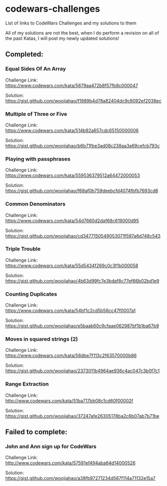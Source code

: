 # codewars-challenges
List of links to CodeWars Challenges and my solutions to them

All of my solutions are not the best, when I do perform a revision on all of the past Katas, I will post my newly updated solutions!

## Completed:
### Equal Sides Of An Array
Challenge Link: https://www.codewars.com/kata/5679aa472b8f57fb8c000047

Solution: https://gist.github.com/woojiahao/f1989b4d78a82404dc9c8092ef2038ec

### Multiple of Three or Five
Challenge Link: https://www.codewars.com/kata/514b92a657cdc65150000006

Solution: https://gist.github.com/woojiahao/b6b71fbe3ad08c238aa3a69cefcb793c

### Playing with passphrases
Challenge Link: https://www.codewars.com/kata/559536379512a64472000053

Solution: https://gist.github.com/woojiahao/f68af0b759deebcfd4074fbfb7693cd8

### Common Denominators
Challenge Link: https://www.codewars.com/kata/54d7660d2daf68c619000d95

Solution: https://gist.github.com/woojiahao/cd3477150549053071f597a6d748c543

### Triple Trouble
Challenge Link: https://www.codewars.com/kata/55d5434f269c0c3f1b000058

Solution: https://gist.github.com/woojiahao/4b63d99fc7e3bdaf8c77ef66b02bd1e9

### Counting Duplicates
Challenge Link: https://www.codewars.com/kata/54bf1c2cd5b56cc47f0007a1

Solution: https://gist.github.com/woojiahao/e5baab60c9cfaae062987bf1b1ba67b9

### Moves in squared strings (2)
Challenge Link: https://www.codewars.com/kata/56dbe7f113c2f63570000b86

Solution: https://gist.github.com/woojiahao/2373011b4964ae936c4ac047c3b0f7c1

### Range Extraction
Challenge Link: http://www.codewars.com/kata/51ba717bb08c1cd60f00002f

Solution: https://gist.github.com/woojiahao/37247afe26305178ba2c6b07ab7b71be

## Failed to complete:
### John and Ann sign up for CodeWars 
Challenge Link: http://www.codewars.com/kata/57591ef494aba64d14000526

Solution: https://gist.github.com/woojiahao/a38fb97271234d567f114a71132e15a7
